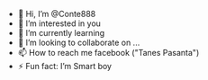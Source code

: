 - 👋 Hi, I’m @Conte888
- 👀 I’m interested in you
- 🌱 I’m currently learning 
- 💞️ I’m looking to collaborate on ...
- 📫 How to reach me facebook ("Tanes Pasanta")
- ⚡ Fun fact: I’m Smart boy

<!---
Conte888/Conte888 is a ✨ special ✨ repository because its `README.md` (this file) appears on your GitHub profile.
You can click the Preview link to take a look at your changes.
--->
